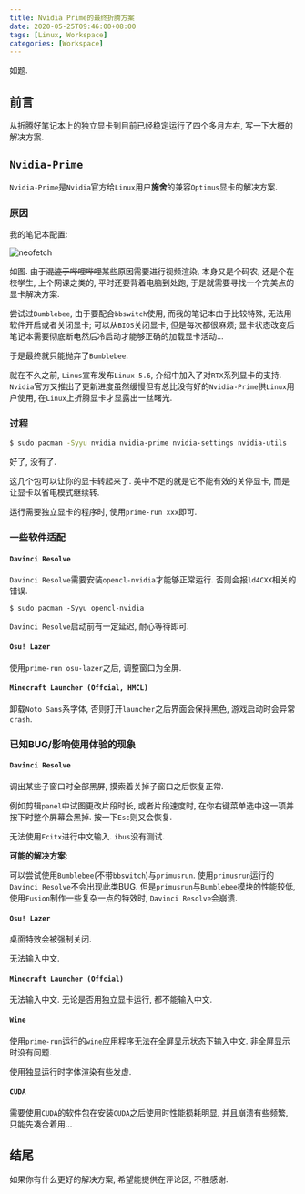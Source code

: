 ```yaml
---
title: Nvidia Prime的最终折腾方案
date: 2020-05-25T09:46:00+08:00
tags: [Linux, Workspace]
categories: [Workspace]
---
```

如题.

<!--more-->

## 前言

从折腾好笔记本上的独立显卡到目前已经稳定运行了四个多月左右, 写一下大概的解决方案.

## `Nvidia-Prime`

`Nvidia-Prime`是`Nvidia`官方给`Linux`用户**施舍**的兼容`Optimus`显卡的解决方案.

### 原因

我的笔记本配置:

![neofetch](https://i.loli.net/2020/05/25/I3t1mk2SV4gPyDY.png)

如图. 由于~~混迹于哔哩哔哩~~某些原因需要进行视频渲染, 本身又是个码农, 还是个在校学生, 上个网课之类的, 平时还要背着电脑到处跑, 于是就需要寻找一个完美点的显卡解决方案.

尝试过`Bumblebee`, 由于要配合`bbswitch`使用, 而我的笔记本由于比较特殊, 无法用软件开启或者关闭显卡; 可以从`BIOS`关闭显卡, 但是每次都很麻烦; 显卡状态改变后笔记本需要彻底断电然后冷启动才能够正确的加载显卡活动...

于是最终就只能抛弃了`Bumblebee`.

就在不久之前, `Linus`宣布发布`Linux 5.6`, 介绍中加入了对`RTX`系列显卡的支持. `Nvidia`官方又推出了更新进度虽然缓慢但有总比没有好的`Nvidia-Prime`供`Linux`用户使用, 在`Linux`上折腾显卡才显露出一丝曙光.

### 过程

```bash
$ sudo pacman -Syyu nvidia nvidia-prime nvidia-settings nvidia-utils
```

好了, 没有了.

这几个包可以让你的显卡转起来了. 美中不足的就是它不能有效的关停显卡, 而是让显卡以省电模式继续转.

运行需要独立显卡的程序时, 使用`prime-run xxx`即可.

### 一些软件适配

#### `Davinci Resolve`

`Davinci Resolve`需要安装`opencl-nvidia`才能够正常运行. 否则会报`ld4CXX`相关的错误.

```shell
$ sudo pacman -Syyu opencl-nvidia
```

`Davinci Resolve`启动前有一定延迟, 耐心等待即可.

#### `Osu! Lazer`

使用`prime-run osu-lazer`之后, 调整窗口为全屏.

#### `Minecraft Launcher (Offcial, HMCL)`

卸载`Noto Sans`系字体, 否则打开`launcher`之后界面会保持黑色, 游戏启动时会异常`crash`.

### 已知BUG/影响使用体验的现象

#### `Davinci Resolve`

调出某些子窗口时全部黑屏, 摸索着关掉子窗口之后恢复正常.

例如剪辑`panel`中试图更改片段时长, 或者片段速度时, 在你右键菜单选中这一项并按下时整个屏幕会黑掉. 按一下`Esc`则又会恢复.

无法使用`Fcitx`进行中文输入. `ibus`没有测试.

**可能的解决方案**:

可以尝试使用`Bumblebee`(不带`bbswitch`)与`primusrun`. 使用`primusrun`运行的`Davinci Resolve`不会出现此类BUG. 但是`primusrun`与`Bumblebee`模块的性能较低, 使用`Fusion`制作一些复杂一点的特效时, `Davinci Resolve`会崩溃.

#### `Osu! Lazer`

桌面特效会被强制关闭.

无法输入中文.

#### `Minecraft Launcher (Offcial)`

无法输入中文. 无论是否用独立显卡运行, 都不能输入中文.

#### `Wine`

使用`prime-run`运行的`wine`应用程序无法在全屏显示状态下输入中文. 非全屏显示时没有问题.

使用独显运行时字体渲染有些发虚.

#### `CUDA`

需要使用`CUDA`的软件包在安装`CUDA`之后使用时性能损耗明显, 并且崩溃有些频繁, 只能先凑合着用...

## 结尾

如果你有什么更好的解决方案, 希望能提供在评论区, 不胜感谢.
